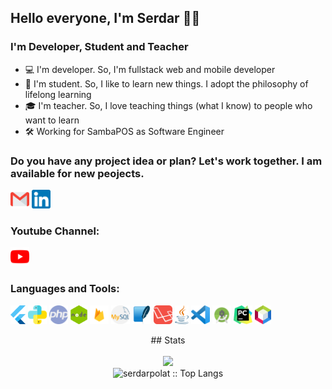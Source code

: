 ## Hello everyone, I'm Serdar 👋🏻

### I'm Developer, Student and Teacher
- 💻  I'm developer. So, I'm fullstack web and mobile developer
- 📖  I'm student. So, I like to learn new things. I adopt the philosophy of lifelong learning
- 🎓  I'm teacher. So, I love teaching things (what I know) to people who want to learn
- 🛠  Working for SambaPOS as Software Engineer

### Do you have any project idea or plan? Let's work together. I am available for new peojects.
[<img src="https://github.com/serdarpolat/serdarpolat/blob/master/gmail.png" width="30">](mailto:serdar.plt21@gmail.com)
[<img src="https://github.com/serdarpolat/serdarpolat/blob/master/linkedin.png" width="30">](https://www.linkedin.com/in/serdar-polat-40287911b/)

### Youtube Channel:
[<img src="https://github.com/serdarpolat/serdarpolat/blob/master/youtube.png" height="30">](https://www.youtube.com/channel/UCcGkVD4b22EOGSDdnnJ2QkA?view_as=subscriber)

### Languages and Tools:
<img src="https://github.com/serdarpolat/serdarpolat/blob/master/flutter.png" height="30"> <img src="https://github.com/serdarpolat/serdarpolat/blob/master/python.png" height="30"> <img src="https://github.com/serdarpolat/serdarpolat/blob/master/php.png" height="30"> <img src="https://github.com/serdarpolat/serdarpolat/blob/master/nodejs.png" height="30"> <img src="https://github.com/serdarpolat/serdarpolat/blob/master/firebase.png" height="30"> <img src="https://github.com/serdarpolat/serdarpolat/blob/master/mysql.png" height="30"> <img src="https://github.com/serdarpolat/serdarpolat/blob/master/sqlite.png" height="30"> <img src="https://github.com/serdarpolat/serdarpolat/blob/master/laravel.png" height="30"> <img src="https://github.com/serdarpolat/serdarpolat/blob/master/java.png" height="30"> <img src="https://github.com/serdarpolat/serdarpolat/blob/master/vscode.png" height="30"> <img src="https://github.com/serdarpolat/serdarpolat/blob/master/android_studio.png" height="30"> <img src="https://github.com/serdarpolat/serdarpolat/blob/master/pycharm.png" height="30"> <img src="https://github.com/serdarpolat/serdarpolat/blob/master/netbeans.png" height="30">

<p align="center">
  ## Stats
  <br>
  <br>
  <img src="https://github-readme-stats.vercel.app/api?username=serdarpolat&show_icons=true&include_all_commits=true" />
  <br>
  <img src="https://github-readme-stats.vercel.app/api/top-langs/?username=serdarpolat&langs_count=10&layout=compact" alt="serdarpolat :: Top Langs" />
</p>
